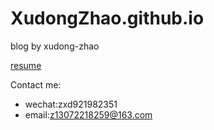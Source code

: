 # XudongZhao.github.io
blog by xudong-zhao

[resume](https://zhaoxudongtj.github.io/XudongZhao.github.io/)

Contact me:

- wechat:zxd921982351
- email:z13072218259@163.com
